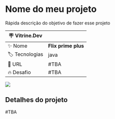 # Nome do meu projeto

Rápida descrição do objetivo de fazer esse projeto

| :placard: Vitrine.Dev |     |
| -------------  | --- |
| :sparkles: Nome        | **Flix prime plus**
| :label: Tecnologias | java |
| :rocket: URL         | #TBA|
| :fire: Desafio     | #TBA|

<!-- Inserir imagem com a #vitrinedev ao final do link -->
![](https://drive.google.com/file/d/1GXfsA743EoL4F4-ybh9OO0shOZ4KYAJd/view?usp=sharing#vitrinedev)

## Detalhes do projeto

#TBA
